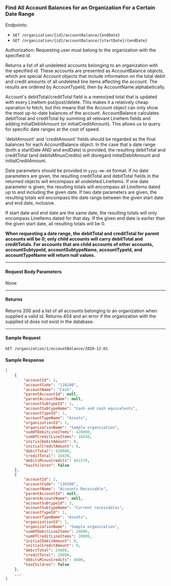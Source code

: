 ### Find All Account Balances for an Organization For a Certain Date Range
Endpoints: 
- `GET /organization/{id}/accountBalance/{endDate}`
- `GET /organization/{id}/accountBalance/{startDate}/{endDate}`



Authorization: Requesting user must belong to the organization with the specified id.

Returns a list of all undeleted accounts belonging to an organization with the specified id. These accounts are presented as AccountBalance objects, which are special Account objects that include information on the total debit and credit amounts of all undeleted line items affecting the account. The results are ordered by AccountTypeId, then by AccountName alphabetically.

Account's debitTotal/creditTotal field is a memoized total that is updated with every LineItem put/post/delete. This makes it a relatively cheap operation to fetch, but this means that the Account object can only show the most up-to-date balances of the account. AccountBalance calculates debitTotal and creditTotal by summing all relevant LineItem fields and adding initialDebitAmount (or initialCreditAmount). This allows us to query for specific date ranges at the cost of speed.

'debitAmount' and 'creditAmount' fields should be regarded as the final balances for each AccountBalance object. In the case that a date range (both a startDate AND and endDate) is provided, the resulting debitTotal and creditTotal (and debitsMinusCredits) will disregard initialDebitAmount and initialCreditAmount.


Date parameters should be provided in `yyyy-mm-dd` format. If no date parameters are given, the resulting creditTotal and debitTotal fields in the returned objects will encompass all undeleted LineItems. If one date parameter is given, the resulting totals will encompass all LineItems dated up to and including the given date. If two date parameters are given, the resulting totals will encompass the date range between the given start date and end date, inclusive.

If start date and end date are the same date, the resulting totals will only encompass LineItems dated for that day. If the given end date is earlier than the given start date, all resulting totals will be 0.

**When requesting a date range, the debitTotal and creditTotal for parent accounts will be 0; only child accounts will carry debitTotal and creditTotals. For accounts that are child accounts of other accounts, accountSubtypeId, accountSubtypeName, accountTypeId, and accountTypeName will return null values.**
___
#### Request Body Parameters
None
___
#### Returns
Returns 200 and a list of all accounts belonging to an organization when supplied a valid id. Returns 404 and an error if the organization with the supplied id does not exist in the database.
___
#### Sample Request
`GET /organization/1/accountBalance/2020-12-01`
<br/>

#### Sample Response
```json
[
    {
        "accountId": 1,
        "accountCode": "110100",
        "accountName": "Cash",
        "parentAccountId": null,
        "parentAccountName": null,
        "accountSubtypeId": 1,
        "accountSubtypeName": "Cash and cash equivalents",
        "accountTypeId": 1,
        "accountTypeName": "Assets",
        "organizationId": 1,
        "organizationName": "Sample organization",
        "sumOfDebitLineItems": 420000,
        "sumOfCreditLineItems": 18430,
        "initialDebitAmount": 0,
        "initialCreditAmount": 0,
        "debitTotal": 420000,
        "creditTotal": 18430,
        "debitsMinusCredits": 401570,
        "hasChildren": false
    },
    {
        "accountId": 2,
        "accountCode": "130100",
        "accountName": "Accounts Receivable",
        "parentAccountId": null,
        "parentAccountName": null,
        "accountSubtypeId": 3,
        "accountSubtypeName": "Current receivables",
        "accountTypeId": 1,
        "accountTypeName": "Assets",
        "organizationId": 1,
        "organizationName": "Sample organization",
        "sumOfDebitLineItems": 24000,
        "sumOfCreditLineItems": 20000,
        "initialDebitAmount": 0,
        "initialCreditAmount": 0,
        "debitTotal": 24000,
        "creditTotal": 20000,
        "debitsMinusCredits": 4000,
        "hasChildren": false
    },
	...
]
```